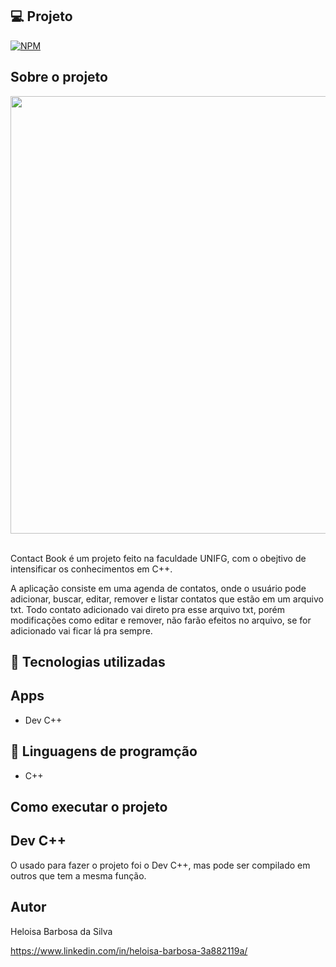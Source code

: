 ## 💻 Projeto
[![NPM](https://img.shields.io/npm/l/react)](https://github.com/heloisabbarbosa/Contact-Book/blob/add-license-1/LICENCE)

## Sobre o projeto

<div>
<img src="https://github.com/heloisabbarbosa/Contact-Book/assets/129234675/7f745a15-7056-49b4-bc88-b78c179572e8" width="700px" />
</div>
<br>

Contact Book é um projeto feito na faculdade UNIFG, com o obejtivo de intensificar os conhecimentos em C++.

A aplicação consiste em uma agenda de contatos, onde o usuário pode adicionar, buscar, editar, remover e listar contatos que estão em um arquivo txt.
Todo contato adicionado vai direto pra esse arquivo txt, porém modificações como editar e remover, não farão efeitos no arquivo, se for adicionado vai ficar lá pra sempre.

## 🚀 Tecnologias utilizadas
## Apps
- Dev C++

## 📔 Linguagens de programção
- C++

## Como executar o projeto

## Dev C++
O usado para fazer o projeto foi o Dev C++, mas pode ser compilado em outros que tem a mesma função.

## Autor

Heloisa Barbosa da Silva

https://www.linkedin.com/in/heloisa-barbosa-3a882119a/
